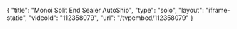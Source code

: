 {
    "title": "Monoi Split End Sealer  AutoShip",
    "type": "solo",
    "layout": "iframe-static",
    "videoId": "112358079",
    "url": "\/tvpembed\/112358079"
}